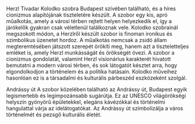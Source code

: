 Herzl Tivadar Kolodko szobra Budapest szívében található, és a híres cionizmus alapítójának tiszteletére készült. A szobor egy kis, apró műalkotás, amely a városi térben rejtett helyen helyezkedik el, így a járókelők gyakran csak véletlenül találkoznak vele. Kolodko szobrainál megszokott módon, a Herzlről készült szobor is finoman ironikus és szimbolikus üzenetet hordoz. A műalkotás nemcsak a zsidó állam megteremtésében játszott szerepét örökíti meg, hanem azt a tiszteletteljes emléket is, amely Herzl munkásságát és örökségét övezi. A szobor a cionizmus gondolatát, valamint Herzl visionárius karakterét hivatott bemutatni a modern városi térben, és sok látogatót késztet arra, hogy elgondolkodjon a történelem és a politika hatásain. Kolodko műveihez hasonlóan ez is a társadalmi és kulturális párbeszéd eszközeként szolgál.

Andrássy út
A szobor közelében található az Andrássy út, Budapest egyik legismertebb és legimpozánsabb sugárútja. Ez az UNESCO világörökségi helyszín gyönyörű épületekkel, elegáns kávézókkal és történelmi hangulattal várja az idelátogatókat. Az Andrássy út szimbolizálja a város történelmét és pezsgő kulturális életét.